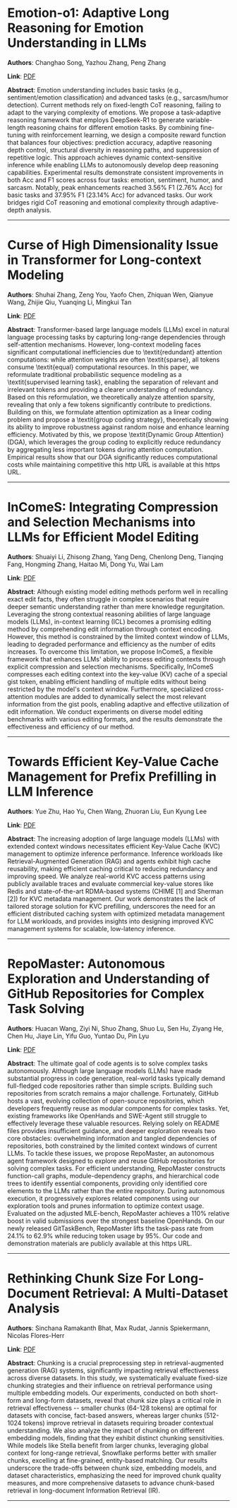 # Emotion-o1: Adaptive Long Reasoning for Emotion Understanding in LLMs 

**Authors**: Changhao Song, Yazhou Zhang, Peng Zhang  

**Link**: [PDF](https://arxiv.org/pdf/2505.22548)  

**Abstract**: Emotion understanding includes basic tasks (e.g., sentiment/emotion classification) and advanced tasks (e.g., sarcasm/humor detection). Current methods rely on fixed-length CoT reasoning, failing to adapt to the varying complexity of emotions. We propose a task-adaptive reasoning framework that employs DeepSeek-R1 to generate variable-length reasoning chains for different emotion tasks. By combining fine-tuning with reinforcement learning, we design a composite reward function that balances four objectives: prediction accuracy, adaptive reasoning depth control, structural diversity in reasoning paths, and suppression of repetitive logic. This approach achieves dynamic context-sensitive inference while enabling LLMs to autonomously develop deep reasoning capabilities. Experimental results demonstrate consistent improvements in both Acc and F1 scores across four tasks: emotion, sentiment, humor, and sarcasm. Notably, peak enhancements reached 3.56% F1 (2.76% Acc) for basic tasks and 37.95% F1 (23.14% Acc) for advanced tasks. Our work bridges rigid CoT reasoning and emotional complexity through adaptive-depth analysis. 

---
# Curse of High Dimensionality Issue in Transformer for Long-context Modeling 

**Authors**: Shuhai Zhang, Zeng You, Yaofo Chen, Zhiquan Wen, Qianyue Wang, Zhijie Qiu, Yuanqing Li, Mingkui Tan  

**Link**: [PDF](https://arxiv.org/pdf/2505.22107)  

**Abstract**: Transformer-based large language models (LLMs) excel in natural language processing tasks by capturing long-range dependencies through self-attention mechanisms. However, long-context modeling faces significant computational inefficiencies due to \textit{redundant} attention computations: while attention weights are often \textit{sparse}, all tokens consume \textit{equal} computational resources. In this paper, we reformulate traditional probabilistic sequence modeling as a \textit{supervised learning task}, enabling the separation of relevant and irrelevant tokens and providing a clearer understanding of redundancy. Based on this reformulation, we theoretically analyze attention sparsity, revealing that only a few tokens significantly contribute to predictions. Building on this, we formulate attention optimization as a linear coding problem and propose a \textit{group coding strategy}, theoretically showing its ability to improve robustness against random noise and enhance learning efficiency. Motivated by this, we propose \textit{Dynamic Group Attention} (DGA), which leverages the group coding to explicitly reduce redundancy by aggregating less important tokens during attention computation. Empirical results show that our DGA significantly reduces computational costs while maintaining competitive this http URL is available at this https URL. 

---
# InComeS: Integrating Compression and Selection Mechanisms into LLMs for Efficient Model Editing 

**Authors**: Shuaiyi Li, Zhisong Zhang, Yang Deng, Chenlong Deng, Tianqing Fang, Hongming Zhang, Haitao Mi, Dong Yu, Wai Lam  

**Link**: [PDF](https://arxiv.org/pdf/2505.22156)  

**Abstract**: Although existing model editing methods perform well in recalling exact edit facts, they often struggle in complex scenarios that require deeper semantic understanding rather than mere knowledge regurgitation. Leveraging the strong contextual reasoning abilities of large language models (LLMs), in-context learning (ICL) becomes a promising editing method by comprehending edit information through context encoding. However, this method is constrained by the limited context window of LLMs, leading to degraded performance and efficiency as the number of edits increases. To overcome this limitation, we propose InComeS, a flexible framework that enhances LLMs' ability to process editing contexts through explicit compression and selection mechanisms. Specifically, InComeS compresses each editing context into the key-value (KV) cache of a special gist token, enabling efficient handling of multiple edits without being restricted by the model's context window. Furthermore, specialized cross-attention modules are added to dynamically select the most relevant information from the gist pools, enabling adaptive and effective utilization of edit information. We conduct experiments on diverse model editing benchmarks with various editing formats, and the results demonstrate the effectiveness and efficiency of our method. 

---
# Towards Efficient Key-Value Cache Management for Prefix Prefilling in LLM Inference 

**Authors**: Yue Zhu, Hao Yu, Chen Wang, Zhuoran Liu, Eun Kyung Lee  

**Link**: [PDF](https://arxiv.org/pdf/2505.21919)  

**Abstract**: The increasing adoption of large language models (LLMs) with extended context windows necessitates efficient Key-Value Cache (KVC) management to optimize inference performance. Inference workloads like Retrieval-Augmented Generation (RAG) and agents exhibit high cache reusability, making efficient caching critical to reducing redundancy and improving speed. We analyze real-world KVC access patterns using publicly available traces and evaluate commercial key-value stores like Redis and state-of-the-art RDMA-based systems (CHIME [1] and Sherman [2]) for KVC metadata management. Our work demonstrates the lack of tailored storage solution for KVC prefilling, underscores the need for an efficient distributed caching system with optimized metadata management for LLM workloads, and provides insights into designing improved KVC management systems for scalable, low-latency inference. 

---
# RepoMaster: Autonomous Exploration and Understanding of GitHub Repositories for Complex Task Solving 

**Authors**: Huacan Wang, Ziyi Ni, Shuo Zhang, Shuo Lu, Sen Hu, Ziyang He, Chen Hu, Jiaye Lin, Yifu Guo, Yuntao Du, Pin Lyu  

**Link**: [PDF](https://arxiv.org/pdf/2505.21577)  

**Abstract**: The ultimate goal of code agents is to solve complex tasks autonomously. Although large language models (LLMs) have made substantial progress in code generation, real-world tasks typically demand full-fledged code repositories rather than simple scripts. Building such repositories from scratch remains a major challenge. Fortunately, GitHub hosts a vast, evolving collection of open-source repositories, which developers frequently reuse as modular components for complex tasks. Yet, existing frameworks like OpenHands and SWE-Agent still struggle to effectively leverage these valuable resources. Relying solely on README files provides insufficient guidance, and deeper exploration reveals two core obstacles: overwhelming information and tangled dependencies of repositories, both constrained by the limited context windows of current LLMs. To tackle these issues, we propose RepoMaster, an autonomous agent framework designed to explore and reuse GitHub repositories for solving complex tasks. For efficient understanding, RepoMaster constructs function-call graphs, module-dependency graphs, and hierarchical code trees to identify essential components, providing only identified core elements to the LLMs rather than the entire repository. During autonomous execution, it progressively explores related components using our exploration tools and prunes information to optimize context usage. Evaluated on the adjusted MLE-bench, RepoMaster achieves a 110% relative boost in valid submissions over the strongest baseline OpenHands. On our newly released GitTaskBench, RepoMaster lifts the task-pass rate from 24.1% to 62.9% while reducing token usage by 95%. Our code and demonstration materials are publicly available at this https URL. 

---
# Rethinking Chunk Size For Long-Document Retrieval: A Multi-Dataset Analysis 

**Authors**: Sinchana Ramakanth Bhat, Max Rudat, Jannis Spiekermann, Nicolas Flores-Herr  

**Link**: [PDF](https://arxiv.org/pdf/2505.21700)  

**Abstract**: Chunking is a crucial preprocessing step in retrieval-augmented generation (RAG) systems, significantly impacting retrieval effectiveness across diverse datasets. In this study, we systematically evaluate fixed-size chunking strategies and their influence on retrieval performance using multiple embedding models. Our experiments, conducted on both short-form and long-form datasets, reveal that chunk size plays a critical role in retrieval effectiveness -- smaller chunks (64-128 tokens) are optimal for datasets with concise, fact-based answers, whereas larger chunks (512-1024 tokens) improve retrieval in datasets requiring broader contextual understanding. We also analyze the impact of chunking on different embedding models, finding that they exhibit distinct chunking sensitivities. While models like Stella benefit from larger chunks, leveraging global context for long-range retrieval, Snowflake performs better with smaller chunks, excelling at fine-grained, entity-based matching. Our results underscore the trade-offs between chunk size, embedding models, and dataset characteristics, emphasizing the need for improved chunk quality measures, and more comprehensive datasets to advance chunk-based retrieval in long-document Information Retrieval (IR). 

---
